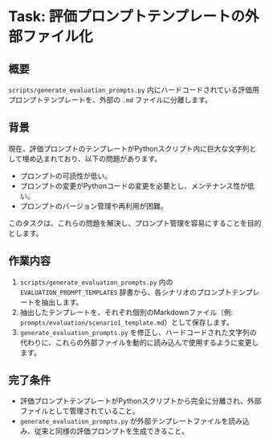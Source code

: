 
# Task: 評価プロンプトテンプレートの外部ファイル化

## 概要

`scripts/generate_evaluation_prompts.py` 内にハードコードされている評価用プロンプトテンプレートを、外部の `.md` ファイルに分離します。

## 背景

現在、評価プロンプトのテンプレートがPythonスクリプト内に巨大な文字列として埋め込まれており、以下の問題があります。

-   プロンプトの可読性が低い。
-   プロンプトの変更がPythonコードの変更を必要とし、メンテナンス性が低い。
-   プロンプトのバージョン管理や再利用が困難。

このタスクは、これらの問題を解決し、プロンプト管理を容易にすることを目的とします。

## 作業内容

1.  `scripts/generate_evaluation_prompts.py` 内の `EVALUATION_PROMPT_TEMPLATES` 辞書から、各シナリオのプロンプトテンプレートを抽出します。
2.  抽出したテンプレートを、それぞれ個別のMarkdownファイル（例: `prompts/evaluation/scenario1_template.md`）として保存します。
3.  `generate_evaluation_prompts.py` を修正し、ハードコードされた文字列の代わりに、これらの外部ファイルを動的に読み込んで使用するように変更します。

## 完了条件

-   評価プロンプトテンプレートがPythonスクリプトから完全に分離され、外部ファイルとして管理されていること。
-   `generate_evaluation_prompts.py` が外部テンプレートファイルを読み込み、従来と同様の評価プロンプトを生成できること。
